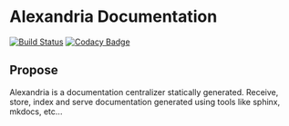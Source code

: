 # Alexandria Documentation

[![Build Status](https://travis-ci.org/srtab/alexandria-docs.svg?branch=master)](https://travis-ci.org/srtab/alexandria-docs)
[![Codacy Badge](https://api.codacy.com/project/badge/Grade/f3ff11fbcbdd4ef1ade40d8033e7642f)](https://www.codacy.com/app/srtabs/alexandria-docs?utm_source=github.com&amp;utm_medium=referral&amp;utm_content=srtab/alexandria-docs&amp;utm_campaign=Badge_Grade)

## Propose
Alexandria is a documentation centralizer statically generated. Receive, store, index and serve documentation generated using tools like sphinx, mkdocs, etc...

